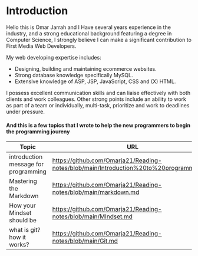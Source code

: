 # Introduction
Hello this is Omar Jarrah and I Have  several years experience in the industry, and a strong educational background featuring a degree in Computer Science, I strongly believe I can make a significant contribution to First Media Web Developers.

My web developing expertise includes:

 * Designing, building and maintaining ecommerce websites.
 * Strong database knowledge specifically MySQL.
 * Extensive knowledge of ASP, JSP, JavaScript, CSS and (X) HTML.

I possess excellent communication skills and can liaise effectively with both clients and work colleagues. Other strong points include an ability to work as part of a team or individually, multi-task, prioritize and work to deadlines under pressure.

#### And this is a few topics that I wrote to help the new programmers to begin the programming joureny 

Topic | URL
-----| -----
introduction message for programming | https://github.com/Omarja21/Reading-notes/blob/main/Introduction%20to%20programming.md
Mastering the Markdown | https://github.com/Omarja21/Reading-notes/blob/main/markdown.md
How your Mindset should be | https://github.com/Omarja21/Reading-notes/blob/main/MIndset.md
what is git? how it works? | https://github.com/Omarja21/Reading-notes/blob/main/Git.md

 
